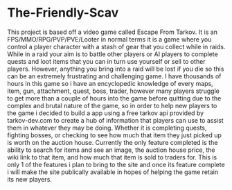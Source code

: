 # The-Friendly-Scav

This project is based off a video game called Escape From Tarkov. It is an FPS/MMO/RPG/PVP/PVE/Looter in normal terms it is a game where you control a player character with a stash of gear that you collect while in raids. While in a raid your aim is to battle other players or AI players to complete quests and loot items that you can in turn use yourself or sell to other players. However, anything you bring into a raid will be lost if you die so this can be an extremely frustrating and challenging game. I have thousands of hours in this game so i have an encyclopedic knowledge of every maps, item, gun, attachment, quest, boss, trader, however many players struggle to get more than a couple of hours into the game before quitting due to the complex and brutal nature of the game, so in order to help new players to the game i decided to build a app using a free tarkov api provided by tarkov-dev.com to create a hub of information that players can use to assist them in whatever they may be doing. Whether it is completing quests, fighting bosses, or checking to see how much that item they just picked up is worth on the auction house. Currently the only feature completed is the ability to search for items and see an image, the auction house price, the wiki link to that item, and how much that item is sold to traders for. This is only 1 of the features i plan to bring to the site and once its feature complete i will make the site publically available in hopes of helping the game retain its new players.
